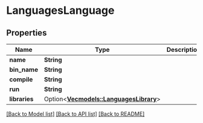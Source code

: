 # LanguagesLanguage

## Properties

Name | Type | Description | Notes
------------ | ------------- | ------------- | -------------
**name** | **String** |  | 
**bin_name** | **String** |  | 
**compile** | **String** |  | 
**run** | **String** |  | 
**libraries** | Option<[**Vec<models::LanguagesLibrary>**](Languages_library.md)> |  | [optional]

[[Back to Model list]](../README.md#documentation-for-models) [[Back to API list]](../README.md#documentation-for-api-endpoints) [[Back to README]](../README.md)


